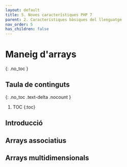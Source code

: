 ```yaml
---
layout: default
title: 5. Noves característiques PHP 7
parent: 2. Característiques bàsiques del llenguatge
nav_order: 5
has_children: false
---
```


# Maneig d'arrays
{: .no_toc }

## Taula de continguts
{: .no_toc .text-delta  .nocount }

1. TOC
{:toc}

## Introducció

## Arrays associatius

## Arrays multidimensionals